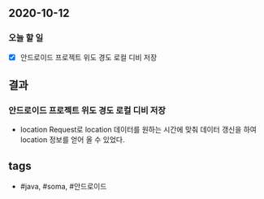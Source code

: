 ## 2020-10-12

### 오늘 할 일
  - [x] 안드로이드 프로젝트 위도 경도 로컬 디비 저장

  
 
## 결과

### 안드로이드 프로젝트 위도 경도 로컬 디비 저장
  * location Request로 location 데이터를 원하는 시간에 맞춰 데이터 갱신을 하여 location 정보를 얻어 올 수 있었다.



  
   

## tags
-  \#java, \#soma, \#안드로이드

